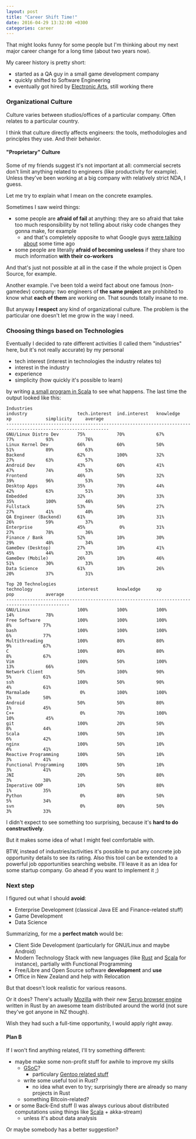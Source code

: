 ```yaml
---
layout: post
title: "Career Shift Time!"
date: 2016-04-29 13:32:00 +0300
categories: career
---
```


That might looks funny for some people but I'm thinking about my next major career change for a long time (about two years now).

My career history is pretty short:

- started as a QA guy in a small game development company
- quickly shifted to Software Engineering
- eventually got hired by [Electronic Arts](http://www.ea.com), still working there

### Organizational Culture

Culture varies between studios/offices of a particular company.
Often relates to a particular country.

I think that culture directly affects engineers: the tools, methodologies and principles they use.
And their behavior.

#### "Proprietary" Culture

Some of my friends suggest it's not important at all: commercial secrets don't limit anything related to engineers (like productivity for example).
Unless they've been working at a big company with relatively strict NDA, I guess.

Let me try to explain what I mean on the concrete examples.

Sometimes I saw weird things:

- some people are **afraid of fail** at anything: they are so afraid that take too much responsibility by not telling about risky code changes they gonna make, for example
  - and that's completely opposite to what Google guys [were talking about](https://www.youtube.com/watch?v=0SARbwvhupQ) some time ago
- some people are literally **afraid of becoming useless** if they share too much information **with their co-workers**

And that's just not possible at all in the case if the whole project is Open Source, for example.

Another example.
I've been told a weird fact about one famous (non-gamedev) company: two engineers of **the same project** are prohibited to know what **each of them** are working on.
That sounds totally insane to me.

But anyway **I respect** any kind of organizational culture.
The problem is the particular one doesn't let me grow in the way I need.

### Choosing things based on Technologies

Eventually I decided to rate different activities (I called them "industries" here, but it's not really accurate) by my personal

- tech interest (interest in technologies the industry relates to)
- interest in the industry
- experience
- simplicity (how quickly it's possible to learn)

by writing [a small program in Scala](https://gist.github.com/alopatindev/9fa774c7a375b1772083fc976f6ce168) to see what happens. The last time the output looked like this:

```
Industries
industry                   tech.interest  ind.interest   knowledge      xp             simplicity     average
-------------------------------------------------------------------------------------------------------------
GNU/Linux Distro Dev       75%            70%            67%            77%            93%            76%
Linux Kernel Dev           66%            60%            50%            51%            89%            63%
Backend                    62%            100%           32%            27%            63%            57%
Android Dev                43%            60%            41%            47%            74%            53%
Frontend                   46%            50%            32%            39%            96%            53%
Desktop Apps               35%            70%            44%            42%            63%            51%
Embedded                   32%            30%            33%            35%            100%           46%
Fullstack                  53%            50%            27%            27%            41%            40%
QA Engineer (Backend)      61%            10%            31%            26%            59%            37%
Enterprise                 45%             0%            31%            27%            78%            36%
Finance / Bank             52%            10%            30%            29%            48%            34%
GameDev (Desktop)          27%            10%            41%            45%            44%            33%
GameDev (Mobile)           26%            10%            46%            51%            30%            33%
Data Science               61%            10%            26%            20%            37%            31%

Top 20 Technologies
technology                 interest       knowledge      xp             pop            average
----------------------------------------------------------------------------------------------
GNU/Linux                  100%           100%           100%           14%            78%
Free Software              100%           100%           100%            8%            77%
bash                       100%           100%           100%            6%            77%
Multithreading             100%           80%            80%             9%            67%
C                          100%           80%            80%             8%            67%
Vim                        100%           50%            100%           13%            66%
Network Client             50%            100%           90%             5%            61%
ssh                        100%           50%            90%             4%            61%
Marmalade                   0%            100%           100%            1%            50%
Android                    50%            50%            80%             1%            45%
C++                         0%            70%            100%           10%            45%
git                        100%           20%            50%             8%            44%
Scala                      100%           50%            10%             6%            42%
nginx                      100%           50%            10%             4%            41%
Reactive Programming       100%           50%            10%             3%            41%
Functional Programming     100%           50%            10%             3%            41%
JNI                        20%            50%            80%             3%            38%
Imperative OOP             10%            50%            80%             1%            35%
Python                      0%            80%            50%             5%            34%
svn                         0%            80%            50%             3%            33%
```

I didn't expect to see something too surprising, because it's **hard to do constructively**.

But it makes some idea of what I might feel comfortable with.

BTW, instead of industries/activities it's possible to put any concrete job opportunity details to see its rating.
Also this tool can be extended to a powerful job opportunities searching website.
I'll leave it as an idea for some startup company. Go ahead if you want to implement it ;)

### Next step

I figured out what I should **avoid**:

- Enterprise Development (classical Java EE and Finance-related stuff)
- Game Development
- Data Science

Summarizing, for me a **perfect match** would be:

- Client Side Development (particularly for GNU/Linux and maybe Android)
- Modern Technology Stack with new languages (like [Rust](https://rust-lang.org) and [Scala](http://www.scala-lang.org) for instance), partially with Functional Programming
- Free/Libre and Open Source software **development** and **use**
- Office in New Zealand and help with Relocation

But that doesn't look realistic for various reasons.

Or it does?
There's actually [Mozilla](https://www.mozilla.org) with their new [Servo browser engine](https://servo.org) written in Rust by an awesome team distributed around the world (not sure they've got anyone in NZ though).

Wish they had such a full-time opportunity, I would apply right away.

#### Plan B

If I won't find anything related, I'll try something different:

- maybe make some non-profit stuff for awhile to improve my skills
  - [GSoC](https://developers.google.com/open-source/gsoc/)?
    - particulary [Gentoo related stuff](https://wiki.gentoo.org/wiki/Google_Summer_of_Code/2016)
  - write some useful tool in Rust?
    - no idea what even to try; surprisingly there are already so many projects in Rust
  - something Bitcoin-related?
- or some Back-End stuff (I was always curious about distributed computations using things like [Scala](http://www.scala-lang.org) + akka-stream)
  - unless it's about data analysis

Or maybe somebody has a better suggestion?
